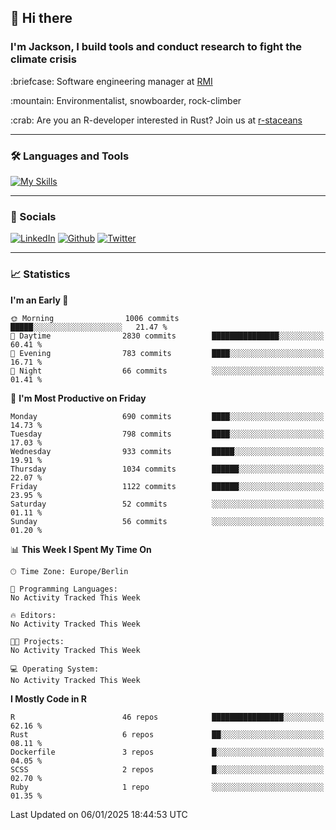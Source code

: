 ## :wave: Hi there
### I'm Jackson, I build tools and conduct research to fight the climate crisis
<p> :briefcase: Software engineering manager at <a href="https://rmi.org/" alt="RMI">RMI</a></p>
<p> :mountain: Environmentalist, snowboarder, rock-climber</p>
<p> :crab: Are you an R-developer interested in Rust? Join us at <a href="https://github.com/r-staceans" alt="r-staceans">r-staceans</a></p>

---

### :hammer_and_wrench: Languages and Tools

[![My Skills](https://skillicons.dev/icons?i=r,python,rust,docker,svelte,js,neovim,azure,postgresql,kubernetes,html,css&perline=6&theme=dark)](https://skillicons.dev)

---

### :iphone: Socials

[![LinkedIn](https://skillicons.dev/icons?i=linkedin&theme=dark)](https://www.linkedin.com/in/jackson-hoffart/) 
[![Github](https://skillicons.dev/icons?i=github&theme=dark)](https://github.com/jdhoffa) 
[![Twitter](https://skillicons.dev/icons?i=twitter&theme=dark)](https://twitter.com/jdhoffart) 

---

### :chart_with_upwards_trend: Statistics

 
<!--START_SECTION:waka-->
**I'm an Early 🐤** 

```text
🌞 Morning                1006 commits        █████░░░░░░░░░░░░░░░░░░░░   21.47 % 
🌆 Daytime                2830 commits        ███████████████░░░░░░░░░░   60.41 % 
🌃 Evening                783 commits         ████░░░░░░░░░░░░░░░░░░░░░   16.71 % 
🌙 Night                  66 commits          ░░░░░░░░░░░░░░░░░░░░░░░░░   01.41 % 
```
📅 **I'm Most Productive on Friday** 

```text
Monday                   690 commits         ████░░░░░░░░░░░░░░░░░░░░░   14.73 % 
Tuesday                  798 commits         ████░░░░░░░░░░░░░░░░░░░░░   17.03 % 
Wednesday                933 commits         █████░░░░░░░░░░░░░░░░░░░░   19.91 % 
Thursday                 1034 commits        ██████░░░░░░░░░░░░░░░░░░░   22.07 % 
Friday                   1122 commits        ██████░░░░░░░░░░░░░░░░░░░   23.95 % 
Saturday                 52 commits          ░░░░░░░░░░░░░░░░░░░░░░░░░   01.11 % 
Sunday                   56 commits          ░░░░░░░░░░░░░░░░░░░░░░░░░   01.20 % 
```


📊 **This Week I Spent My Time On** 

```text
🕑︎ Time Zone: Europe/Berlin

💬 Programming Languages: 
No Activity Tracked This Week

🔥 Editors: 
No Activity Tracked This Week

🐱‍💻 Projects: 
No Activity Tracked This Week

💻 Operating System: 
No Activity Tracked This Week
```

**I Mostly Code in R** 

```text
R                        46 repos            ████████████████░░░░░░░░░   62.16 % 
Rust                     6 repos             ██░░░░░░░░░░░░░░░░░░░░░░░   08.11 % 
Dockerfile               3 repos             █░░░░░░░░░░░░░░░░░░░░░░░░   04.05 % 
SCSS                     2 repos             █░░░░░░░░░░░░░░░░░░░░░░░░   02.70 % 
Ruby                     1 repo              ░░░░░░░░░░░░░░░░░░░░░░░░░   01.35 % 
```




 Last Updated on 06/01/2025 18:44:53 UTC
<!--END_SECTION:waka-->
